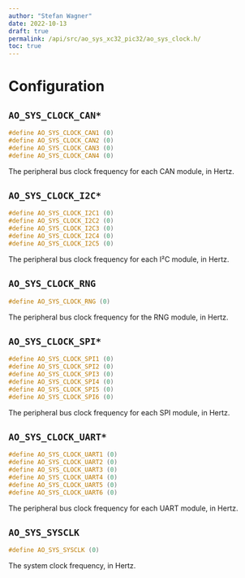 ```yaml
---
author: "Stefan Wagner"
date: 2022-10-13
draft: true
permalink: /api/src/ao_sys_xc32_pic32/ao_sys_clock.h/
toc: true
---
```


# Configuration

## `AO_SYS_CLOCK_CAN*`

```c
#define AO_SYS_CLOCK_CAN1 (0)
#define AO_SYS_CLOCK_CAN2 (0)
#define AO_SYS_CLOCK_CAN3 (0)
#define AO_SYS_CLOCK_CAN4 (0)
```

The peripheral bus clock frequency for each CAN module, in Hertz.

## `AO_SYS_CLOCK_I2C*`

```c
#define AO_SYS_CLOCK_I2C1 (0)
#define AO_SYS_CLOCK_I2C2 (0)
#define AO_SYS_CLOCK_I2C3 (0)
#define AO_SYS_CLOCK_I2C4 (0)
#define AO_SYS_CLOCK_I2C5 (0)
```

The peripheral bus clock frequency for each I²C module, in Hertz.

## `AO_SYS_CLOCK_RNG`

```c
#define AO_SYS_CLOCK_RNG (0)
```

The peripheral bus clock frequency for the RNG module, in Hertz.

## `AO_SYS_CLOCK_SPI*`

```c
#define AO_SYS_CLOCK_SPI1 (0)
#define AO_SYS_CLOCK_SPI2 (0)
#define AO_SYS_CLOCK_SPI3 (0)
#define AO_SYS_CLOCK_SPI4 (0)
#define AO_SYS_CLOCK_SPI5 (0)
#define AO_SYS_CLOCK_SPI6 (0)
```

The peripheral bus clock frequency for each SPI module, in Hertz.

## `AO_SYS_CLOCK_UART*`

```c
#define AO_SYS_CLOCK_UART1 (0)
#define AO_SYS_CLOCK_UART2 (0)
#define AO_SYS_CLOCK_UART3 (0)
#define AO_SYS_CLOCK_UART4 (0)
#define AO_SYS_CLOCK_UART5 (0)
#define AO_SYS_CLOCK_UART6 (0)
```

The peripheral bus clock frequency for each UART module, in Hertz.

## `AO_SYS_SYSCLK`

```c
#define AO_SYS_SYSCLK (0)
```

The system clock frequency, in Hertz.

